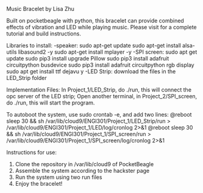 Music Bracelet
by Lisa Zhu

Built on pocketbeagle with python, this bracelet can provide combined effects of vibration and LED while playing music.
Please visit for a complete tutorial and build instructions.

Libraries to install:
-speaker:
	sudo apt-get update 
	sudo apt-get install alsa-utils libasound2 -y
	sudo apt-get install mplayer -y
-SPI screen:
	sudo apt get update
	sudo pip3 install upgrade Pillow
	sudo pip3 install adafruit circuitpython busdevice
	sudo pip3 install adafruit circuitpython rgb display
	sudo apt get install ttf dejavu y
-LED Strip:
	download the files in the LED_Strip folder

Implementation Files:
In Project_1/LED_Strip, do ./run, this will connect the opc server of the LED strip;
Open another terminal, in Project_2/SPI_screen, do ./run, this will start the program.

To autoboot the system, use sudo crontab -e, and add two lines:
@reboot sleep 30 && sh /var/lib/cloud9/ENGI301/Project_1/LED_Strip/run > /var/lib/cloud9/ENGI301/Project_1/LED/log/cronlog 2>&1
@reboot sleep 30 && sh /var/lib/cloud9/ENGI301/Project_1/SPI_screen/run > /var/lib/cloud9/ENGI301/Project_1/SPI_screen/log/cronlog 2>&1

Instructions for use:
1. Clone the repository in /var/lib/cloud9 of PocketBeagle
2. Assemble the system according to the hackster page
3. Run the system using two run files
4. Enjoy the bracelet! 